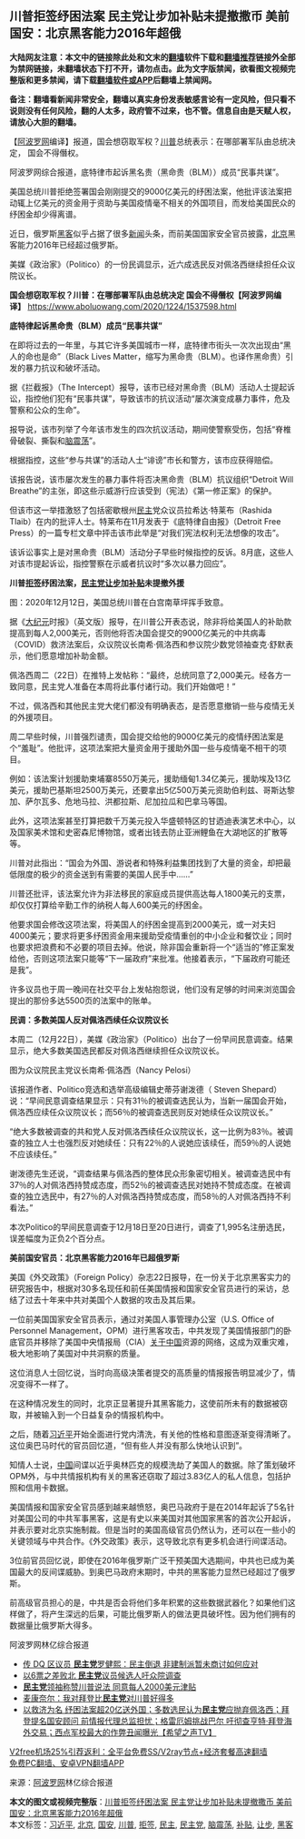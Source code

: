  <h2>川普拒签纾困法案 民主党让步加补贴未提撤撒币 美前国安：北京黑客能力2016年超俄</h2> <p class="notice"><b>大陆网友注意：本文中的链接除此处和文末的<a href="https://github.com/bannedbook/fanqiang" >翻墙</a>软件下载和<a href="https://github.com/killgcd/justmysocks/blob/master/README.md">翻墙推荐</a>链接外全部为禁网链接，未翻墙状态下打不开，请勿点击。此为文字版禁闻，欲看图文视频完整版和更多禁闻，请下载<a href="https://github.com/bannedbook/fanqiang">翻墙软件或APP</a>后翻墙上禁闻网。</p><p>备注：翻墙看新闻非常安全，翻墙以真实身份发表敏感言论有一定风险，但只看不说则没有任何风险，翻的人太多，政府管不过来，也不管。信息自由是天赋人权，请放心大胆的翻墙。</b></p>  <div class="entry"> <p>【<span class='wp_keywordlink_affiliate'><a href="https://www.aboluowang.com/" title="阿波罗网" target="_blank">阿波罗网</a></span>编译】报道，国会想窃取军权？<a href="https://www.bannedbook.org/bnews/tag/%e5%b7%9d%e6%99%ae/" class="st_tag internal_tag" rel="tag" title="标签 川普 下的日志">川普</a>总统表示：在哪部署军队由总统决定， 国会不得僭权。</p> <p>阿波罗网综合报道，底特律市起诉黑名贵（黑命贵（BLM））成员“民事共谋”。</p> <p>美国总统川普拒绝签署国会刚刚提交的9000亿美元的纾困法案，他批评该法案把动辄上亿美元的资金用于资助与美国疫情毫不相关的外国项目，而发给美国民众的纾困金却少得离谱。</p> <p>近日，俄罗斯<a href="https://www.bannedbook.org/bnews/tag/%e9%bb%91%e5%ae%a2/" class="st_tag internal_tag" rel="tag" title="标签 黑客 下的日志">黑客</a>似乎占据了很多<span class='wp_keywordlink_affiliate'><a href="https://www.bannedbook.org/" title="新闻">新闻</a></span>头条，而前美国国家安全官员披露，<a href="https://www.bannedbook.org/bnews/tag/%e5%8c%97%e4%ba%ac/" class="st_tag internal_tag" rel="tag" title="标签 北京 下的日志">北京</a>黑客能力2016年已经超过俄罗斯。</p> <p>美媒《政治家》（Politico）的一份民调显示，近六成选民反对佩洛西继续担任众议院议长。</p> <p><strong>国会想窃取军权？川普：在哪部署军队由总统决定 国会不得僭权【阿波罗网编译】</strong> <a href="https://www.aboluowang.com/2020/1224/1537598.html">https://www.aboluowang.com/2020/1224/1537598.html</a></p> <p><strong>底特律起诉黑命贵（BLM）成员“民事共谋”</strong></p> <p>在即将过去的一年里，与其它许多美国城市一样，底特律市街头一次次出现由“黑人的命也是命”（Black Lives Matter，缩写为黑命贵（BLM）。也译作黑命贵）引发的暴力抗议和破坏活动。</p> <p>据《拦截报》（The Intercept）报导，该市已经对黑命贵（BLM）活动人士提起诉讼，指控他们犯有“民事共谋”，导致该市的抗议活动“屡次演变成暴力事件，危及警察和公众的生命”。</p> <p>报导说，该市列举了今年该市发生的四次抗议活动，期间使警察受伤，包括“脊椎骨破裂、撕裂和<a href="https://www.bannedbook.org/bnews/tag/%E8%84%91%E9%9C%87%E8%8D%A1/" class="st_tag internal_tag" rel="tag" title="标签 脑震荡 下的日志">脑震荡</a>”。</p> <p>根据指控，这些“参与共谋”的活动人士“诽谤”市长和警方，该市应获得赔偿。</p>  <p>该报告说，该市屡次发生的暴力事件将否决黑命贵（BLM）抗议组织“Detroit Will Breathe”的主张，即这些示威游行应该受到（宪法）《第一修正案》的保护。</p> <p>但该市这一举措激怒了包括密歇根州<a href="https://www.bannedbook.org/bnews/tag/%e6%b0%91%e4%b8%bb/" class="st_tag internal_tag" rel="tag" title="标签 民主 下的日志">民主</a>党众议员拉希达·特莱布（Rashida Tlaib）在内的批评人士。特莱布在11月发表于《底特律自由报》（Detroit Free Press）的一篇专栏文章中抨击该市此举是“对我们宪法权利无法想像的攻击”。</p> <p>该诉讼事实上是对黑命贵（BLM）活动分子早些时候指控的反诉。8月底，这些人对该市提起诉讼，指控警察在示威者抗议时“多次以暴力回应”。</p> <p><strong>川普<a href="https://www.bannedbook.org/bnews/tag/%E6%8B%92%E7%AD%BE/" class="st_tag internal_tag" rel="tag" title="标签 拒签 下的日志">拒签</a>纾困法案，<a href="https://www.bannedbook.org/bnews/tag/%e6%b0%91%e4%b8%bb%e5%85%9a/" class="st_tag internal_tag" rel="tag" title="标签 民主党 下的日志">民主党</a><a href="https://www.bannedbook.org/bnews/tag/%E8%AE%A9%E6%AD%A5/" class="st_tag internal_tag" rel="tag" title="标签 让步 下的日志">让步</a>加<a href="https://www.bannedbook.org/bnews/tag/%E8%A1%A5%E8%B4%B4/" class="st_tag internal_tag" rel="tag" title="标签 补贴 下的日志">补贴</a>未提撤外援</strong></p> <p>图：2020年12月12日，美国总统川普在白宫南草坪挥手致意。</p> <p>据《<span class='wp_keywordlink_affiliate'><a href="http://www.epochtimes.com/" title="大纪元" target="_blank">大纪元</a></span>时报》（英文版）报导，在川普公开表态说，除非将给美国人的补助款提高到每人2,000美元，否则他将否决国会提交的9000亿美元的中共病毒（COVID）救济法案后，众议院议长南希·佩洛西和参议院少数党领袖查克·舒默表示，他们愿意增加补助金额。</p> <p>佩洛西周二（22日）在推特上发帖称：“最终，总统同意了2,000美元。经各方一致同意，民主党人准备在本周将此事付诸行动。我们开始做吧！”</p> <p>不过，佩洛西和其他民主党大佬们都没有明确表态，是否愿意撤销一些与疫情无关的外援项目。</p> <p>周二早些时候，川普强烈谴责，国会提交给他的9000亿美元的疫情纾困法案是个“羞耻”。他批评，这项法案把大量资金用于援助外国一些与疫情毫不相干的项目。</p> <p>例如：该法案计划援助柬埔寨8550万美元，援助缅甸1.34亿美元，援助埃及13亿美元，援助巴基斯坦2500万美元，还要拿出5亿500万美元资助伯利兹、哥斯达黎加、萨尔瓦多、危地马拉、洪都拉斯、尼加拉瓜和巴拿马等国。</p> <p>此外，这项法案甚至打算把数千万美元投入华盛顿特区的甘迺迪表演艺术中心，以及国家美术馆和史密森尼博物馆，或者出钱去防止亚洲鲤鱼在大湖地区的扩散等等。</p>  <p>川普对此指出：“国会为外国、游说者和特殊利益集团找到了大量的资金，却把最低限度的极少的资金送到有需要的美国人民手中……”</p> <p>川普还批评，该法案允许为非法移民的家庭成员提供高达每人1800美元的支票，却仅仅打算给辛勤工作的纳税人每人600美元的纾困金。</p> <p>他要求国会修改这项法案，将美国人的纾困金提高到2000美元，或一对夫妇4000美元；要求将更多纾困资金用来援助受疫情重创的中小企业和餐饮业；同时也要求把浪费和不必要的项目去掉。他说，除非国会重新将一个“适当的”修正案发给他，否则这项法案只能等“下一届政府”来批准。他接着表示，“下届政府可能还是我”。</p> <p>许多议员也于周一晚间在社交平台上发帖抱怨说，他们没有足够的时间来浏览国会提出的那份多达5500页的法案中的账单。</p> <p><strong>民调：多数美国人反对佩洛西续任众议院议长</strong></p> <p>本周二（12月22日），美媒《政治家》（Politico）出台了一份早间民意调查。结果显示，绝大多数美国选民都反对佩洛西继续担任众议院议长。</p> <p>图为众议院民主党议长南希·佩洛西（Nancy Pelosi）</p> <p>该报道作者、Politico竞选和选举高级编辑史蒂芬谢泼德（ Steven Shepard）说：“早间民意调查结果显示：只有31％的被调查选民认为，当新一届国会开始，佩洛西应续任众议院议长；而56％的被调查选民则反对她续任众议院议长。”</p> <p>“绝大多数被调查的共和党人反对佩洛西续任众议院议长，这一比例为83％。被调查的独立人士也强烈反对她续任：只有22％的人说她应该续任，而59％的人说她不应该续任。”</p> <p>谢泼德先生还说，“调查结果与佩洛西的整体民众形象密切相关。被调查选民中有37％的人对佩洛西持赞成态度，而52％的被调查选民对她持不赞成态度。在被调查的独立选民中，有27％的人对佩洛西持赞成态度，而58％的人对佩洛西持不利看法。”</p> <p>本次Politico的早间民意调查于12月18日至20日进行，调查了1,995名注册选民，误差幅度为正负2个百分点。</p>  <p><strong>美前国安官员：北京黑客能力2016年已超俄罗斯</strong></p> <p>美国《外交政策》（Foreign Policy）杂志22日报导，在一份关于北京黑客实力的研究报告中，根据对30多名现任和前任美国情报和国家安全官员进行的采访，总结了过去十年来中共对美国个人数据的攻击及其后果。</p> <p>一位前美国国家安全官员表示，通过对美国人事管理办公室（U.S. Office of Personnel Management，OPM）进行黑客攻击，中共发现了美国情报部门的卧底官员并移除了美国中央情报局（CIA）<span class='wp_keywordlink'><a href="https://www.bannedbook.org/forum2/topic19.html" title="关于中国的一百个常识" target="_blank">关于中国</a></span>资源的网络，这成为双重灾难，极大地影响了美国对中共洞察的质量。</p> <p>这位消息人士回忆说，当时向高级决策者提交的高质量的情报报告明显减少了，情况变得不一样了。</p> <p>在这种情况发生的同时，北京正显著提升其黑客能力，这使前所未有的数据被窃取，并被输入到一个日益复杂的情报机构中。</p> <p>之后，随着<a href="https://www.bannedbook.org/bnews/tag/%e4%b9%a0%e8%bf%91%e5%b9%b3/" class="st_tag internal_tag" rel="tag" title="标签 习近平 下的日志">习近平</a>开始全面进行党内清洗，有关他的性格和意图逐渐变得清晰了。这位奥巴马时代的官员回忆道，“但有些人并没有那么快地认识到”。</p> <p>知情人士说，<span class='wp_keywordlink_affiliate'><a href="https://www.bannedbook.org/" title="中国" target="_blank">中国</a></span>间谍以近乎奥林匹克的规模洗劫了美国人的数据。除了策划破坏OPM外，与中共情报机构有关的黑客还窃取了超过3.83亿人的私人信息，包括护照和信用卡数据。</p> <p>美国情报和国家安全官员感到越来越愤怒，奥巴马政府于是在2014年起诉了5名针对美国公司的中共军事黑客，这是有史以来美国对其他国家黑客的首次公开起诉，并表示要对北京实施制裁。但是当时的美国高级官员仍然认为，还可以在一些小的关键领域与中共合作。《外交政策》表示，这导致北京有更多机会进行间谍活动。</p> <p>3位前官员回忆说，即使在2016年俄罗斯广泛干预美国大选期间，中共也已成为美国最大的反间谍威胁。到奥巴马政府末期时，中共的黑客能力显然已经超过了俄罗斯。</p> <p>前高级官员担心的是，中共是否会将他们多年积累的这些数据武器化？如果他们这样做了，将产生深远的后果，可能比俄罗斯人的做法更具破坏性。因为他们拥有的数据量比俄罗斯大得多。</p> <p>阿波罗网林亿综合报道</p>  <ul class='op-related-articles' title='相关阅读'> <li><a href='https://www.bannedbook.org/bnews/comments/20201224/1454019.html' target='_blank'>传 DQ 区议员 <b>民主党</b>罗健熙：民主倒退 非建制派暂未商讨如何应对</a></li> <li><a href='https://www.bannedbook.org/bnews/cnnews/20201224/1453964.html' target='_blank'>以6票之差败北 <b>民主党</b>议员候选人吁众院调查</a></li> <li><a href='https://www.bannedbook.org/bnews/comments/20201224/1453693.html' target='_blank'><b>民主党</b>领袖称赞川普说法 同意每人2000美元津贴</a></li> <li><a href='https://www.bannedbook.org/bnews/comments/20201223/1453635.html' target='_blank'>麦康奈尔：我对拜登比<b>民主党</b>对川普好得多</a></li> <li><a href='https://www.bannedbook.org/bnews/cbnews/20201223/1453190.html' target='_blank'>以救济为名 纾困法案超20亿送外国；多数选民认为<b>民主党</b>应抛弃佩洛西；拜登提名国安顾问 前情报代理总监担忧；格雷厄姆挑战巴尔 吁彻查亨特‧拜登海外交易；西点军校最大的作弊丑闻曝光【希望之声TV】</a></li> </ul> <p class="texttj"> <a href="https://github.com/bannedbook/fanqiang/wiki/V2ray%E6%9C%BA%E5%9C%BA" target="_blank">V2free机场25%引荐返利：全平台免费SS/V2ray节点+经济套餐高速翻墙</a><br/> <a href="https://github.com/bannedbook/fanqiang/wiki/%E7%A6%81%E9%97%BB%E7%BD%91%E5%AE%89%E5%8D%93%E7%BF%BB%E5%A2%99%E6%96%B0%E9%97%BBAPP" target="_blank">免费PC翻墙、安卓VPN翻墙APP</a></p><p> 来源：<a href="https://www.aboluowang.com/2020/1224/1537743.html" target="_blank">阿波罗网</a>林亿综合报道 </p><a name='sharetosocial'></a>       <div><b>本文的图文或视频完整版</b>：<a href='https://www.bannedbook.org/bnews/topimagenews/20201224/1454290.html'>川普拒签纾困法案 民主党让步加补贴未提撤撒币 美前国安：北京黑客能力2016年超俄</a></div>  </div><!--END ENTRY--> <div class="postfooter"> <div>本文标签：<a href="https://www.bannedbook.org/bnews/tag/%e4%b9%a0%e8%bf%91%e5%b9%b3/" rel="tag">习近平</a>, <a href="https://www.bannedbook.org/bnews/tag/%e5%8c%97%e4%ba%ac/" rel="tag">北京</a>, <a href="https://www.bannedbook.org/bnews/tag/%E5%9B%BD%E5%AE%89/" rel="tag">国安</a>, <a href="https://www.bannedbook.org/bnews/tag/%e5%b7%9d%e6%99%ae/" rel="tag">川普</a>, <a href="https://www.bannedbook.org/bnews/tag/%E6%8B%92%E7%AD%BE/" rel="tag">拒签</a>, <a href="https://www.bannedbook.org/bnews/tag/%e6%b0%91%e4%b8%bb/" rel="tag">民主</a>, <a href="https://www.bannedbook.org/bnews/tag/%e6%b0%91%e4%b8%bb%e5%85%9a/" rel="tag">民主党</a>, <a href="https://www.bannedbook.org/bnews/tag/%E8%84%91%E9%9C%87%E8%8D%A1/" rel="tag">脑震荡</a>, <a href="https://www.bannedbook.org/bnews/tag/%E8%A1%A5%E8%B4%B4/" rel="tag">补贴</a>, <a href="https://www.bannedbook.org/bnews/tag/%E8%AE%A9%E6%AD%A5/" rel="tag">让步</a>, <a href="https://www.bannedbook.org/bnews/tag/%e9%bb%91%e5%ae%a2/" rel="tag">黑客</a></div>  </div><!--END POSTFOOTER--> 